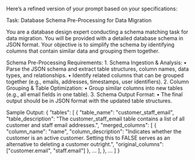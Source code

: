 Here’s a refined version of your prompt based on your specifications:

Task: Database Schema Pre-Processing for Data Migration

You are a database design expert conducting a schema matching task for data migration. You will be provided with a detailed database schema in JSON format. Your objective is to simplify the schema by identifying columns that contain similar data and grouping them together.

Schema Pre-Processing Requirements:
	1.	Schema Ingestion & Analysis:
	•	Parse the JSON schema and extract table structures, column names, data types, and relationships.
	•	Identify related columns that can be grouped together (e.g., emails, addresses, timestamps, user identifiers).
	2.	Column Grouping & Table Optimization:
	•	Group similar columns into new tables (e.g., all email fields in one table).
	3.	Schema Output Format:
	•	The final output should be in JSON format with the updated table structures.

Sample Output:
{
  "tables": [
	{
	  "table_name": "customer_staff_email",
	  "table_description": "The customer_staff_email table contains a list of all customer and staff email addresses.",
	  "merged_columns": [
		{
		  "column_name": "name",
		  "column_description": "Indicates whether the customer is an active customer. Setting this to FALSE serves as an alternative to deleting a customer outright.",
		  "original_columns": ["customer.email", "staff.email"]
		},
		...
	  ],
	},
	...
  ]
}